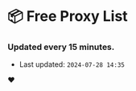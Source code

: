 # :package: Free Proxy List
### Updated every 15 minutes.

- Last updated: `2024-07-28 14:35`

:heart:
